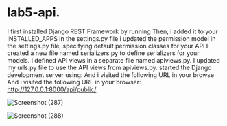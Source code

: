 # lab5-api.
I first installed Django REST Framework by running
Then, i added it to your INSTALLED_APPS in the settings.py file
i updated the permission model in the settings.py file, specifying default permission classes for your API
I created a new file named serializers.py to define serializers for your models.
I defined API views in a separate file named apiviews.py.
I updated my urls.py file to use the API views from apiviews.py.
started the Django development server using:
And i visited the following URL in your browse
And i visited the following URL in your browser:
http://127.0.0.1:8000/api/public/



![Screenshot (287)](https://github.com/venkata1pavan/lab5-api./assets/146666225/dd635e01-d44d-4952-aff8-9c5491545ddf)


![Screenshot (288)](https://github.com/venkata1pavan/lab5-api./assets/146666225/8daafffd-f8dd-47a2-8555-5cc4ba809852)
